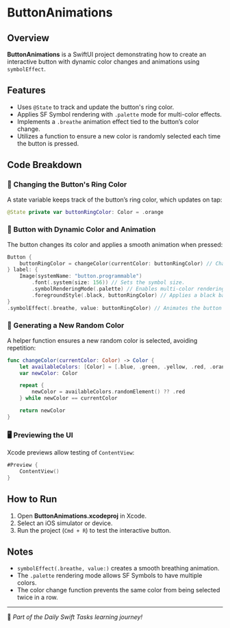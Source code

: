 # ButtonAnimations

## Overview
**ButtonAnimations** is a SwiftUI project demonstrating how to create an interactive button with dynamic color changes and animations using `symbolEffect`.

## Features
- Uses `@State` to track and update the button's ring color.
- Applies SF Symbol rendering with `.palette` mode for multi-color effects.
- Implements a `.breathe` animation effect tied to the button’s color change.
- Utilizes a function to ensure a new color is randomly selected each time the button is pressed.

## Code Breakdown

### 🎨 Changing the Button's Ring Color
A state variable keeps track of the button’s ring color, which updates on tap:

```swift
@State private var buttonRingColor: Color = .orange
```

### 🔘 Button with Dynamic Color and Animation
The button changes its color and applies a smooth animation when pressed:

```swift
Button {
    buttonRingColor = changeColor(currentColor: buttonRingColor) // Changes the ring color on tap.
} label: {
    Image(systemName: "button.programmable")
        .font(.system(size: 156)) // Sets the symbol size.
        .symbolRenderingMode(.palette) // Enables multi-color rendering.
        .foregroundStyle(.black, buttonRingColor) // Applies a black base with a dynamic ring color.
}
.symbolEffect(.breathe, value: buttonRingColor) // Animates the button with a breathing effect.
```

### 🔄 Generating a New Random Color
A helper function ensures a new random color is selected, avoiding repetition:

```swift
func changeColor(currentColor: Color) -> Color {
    let availableColors: [Color] = [.blue, .green, .yellow, .red, .orange, .purple, .brown, .indigo, .mint]
    var newColor: Color

    repeat {
        newColor = availableColors.randomElement() ?? .red
    } while newColor == currentColor

    return newColor
}
```

### 🖥️ Previewing the UI
Xcode previews allow testing of `ContentView`:

```swift
#Preview {
    ContentView()
}
```

## How to Run
1. Open **ButtonAnimations.xcodeproj** in Xcode.
2. Select an iOS simulator or device.
3. Run the project (`Cmd + R`) to test the interactive button.

## Notes
- `symbolEffect(.breathe, value:)` creates a smooth breathing animation.
- The `.palette` rendering mode allows SF Symbols to have multiple colors.
- The color change function prevents the same color from being selected twice in a row.

---
🚀 *Part of the Daily Swift Tasks learning journey!*
